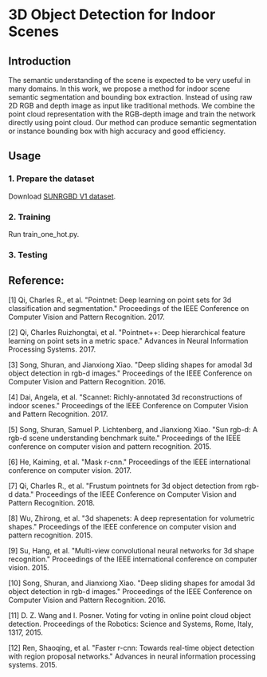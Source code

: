 # 3D Object Detection for Indoor Scenes

## Introduction
The semantic understanding of the scene is expected to be very useful in many domains. In this work, we propose a method for indoor scene semantic segmentation and bounding box extraction. Instead of using raw 2D RGB and depth image as input like traditional methods. We combine the point cloud representation with the RGB-depth image and train the network directly using point cloud. Our method can produce semantic segmentation or instance bounding box with high accuracy and good efficiency. 

## Usage

### 1. Prepare the dataset

Download <a href="http://rgbd.cs.princeton.edu">SUNRGBD V1 dataset</a>. 

### 2. Training
Run train_one_hot.py.

### 3. Testing

## Reference:


[1] Qi, Charles R., et al. "Pointnet: Deep learning on point sets for 3d classification and segmentation." Proceedings of the IEEE Conference on Computer Vision and Pattern Recognition. 2017.

[2] Qi, Charles Ruizhongtai, et al. "Pointnet++: Deep hierarchical feature learning on point sets in a metric space." Advances in Neural Information Processing Systems. 2017.

[3] Song, Shuran, and Jianxiong Xiao. "Deep sliding shapes for amodal 3d object detection in rgb-d images." Proceedings of the IEEE Conference on Computer Vision and Pattern Recognition. 2016.

[4] Dai, Angela, et al. "Scannet: Richly-annotated 3d reconstructions of indoor scenes." Proceedings of the IEEE Conference on Computer Vision and Pattern Recognition. 2017.

[5] Song, Shuran, Samuel P. Lichtenberg, and Jianxiong Xiao. "Sun rgb-d: A rgb-d scene understanding benchmark suite." Proceedings of the IEEE conference on computer vision and pattern recognition. 2015.

[6] He, Kaiming, et al. "Mask r-cnn." Proceedings of the IEEE international conference on computer vision. 2017.

[7] Qi, Charles R., et al. "Frustum pointnets for 3d object detection from rgb-d data." Proceedings of the IEEE Conference on Computer Vision and Pattern Recognition. 2018.

[8] Wu, Zhirong, et al. "3d shapenets: A deep representation for volumetric shapes." Proceedings of the IEEE conference on computer vision and pattern recognition. 2015.

[9] Su, Hang, et al. "Multi-view convolutional neural networks for 3d shape recognition." Proceedings of the IEEE international conference on computer vision. 2015.

[10] Song, Shuran, and Jianxiong Xiao. "Deep sliding shapes for amodal 3d object detection in rgb-d images." Proceedings of the IEEE Conference on Computer Vision and Pattern Recognition. 2016.

[11] D. Z. Wang and I. Posner. Voting for voting in online point cloud object detection. Proceedings of the Robotics: Science and Systems, Rome, Italy, 1317, 2015.

[12] Ren, Shaoqing, et al. "Faster r-cnn: Towards real-time object detection with region proposal networks." Advances in neural information processing systems. 2015.